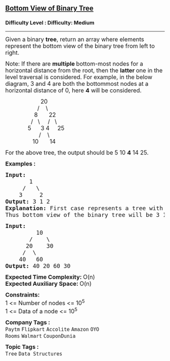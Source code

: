 <h2><a href="https://www.geeksforgeeks.org/problems/bottom-view-of-binary-tree/1">Bottom View of Binary Tree</a></h2><h3>Difficulty Level : Difficulty: Medium</h3><hr><div class="problems_problem_content__Xm_eO" bis_skin_checked="1"><p><span style="font-size: 18px;">Given a binary <strong>tree</strong>, return an array where elements represent the bottom view of the binary tree from left to right.</span></p>
<p><span style="font-size: 18px;">Note: If there are <strong>multiple </strong>bottom-most nodes for a horizontal distance from the root, then the <strong>latter </strong>one in the level traversal is considered. For example, in the below diagram, 3 and 4 are both the bottommost nodes at a horizontal distance of 0, here <strong>4</strong> will be considered.</span></p>
<p><span style="font-size: 18px;">&nbsp;&nbsp;&nbsp;&nbsp;&nbsp;&nbsp;&nbsp;&nbsp;&nbsp;&nbsp;&nbsp;&nbsp;&nbsp;&nbsp;&nbsp;&nbsp;&nbsp;&nbsp;&nbsp;&nbsp;&nbsp; 20<br>&nbsp;&nbsp;&nbsp;&nbsp;&nbsp;&nbsp;&nbsp;&nbsp;&nbsp;&nbsp;&nbsp;&nbsp;&nbsp;&nbsp;&nbsp;&nbsp;&nbsp;&nbsp;&nbsp; /&nbsp;&nbsp;&nbsp; \<br>&nbsp;&nbsp;&nbsp;&nbsp;&nbsp;&nbsp;&nbsp;&nbsp;&nbsp;&nbsp;&nbsp;&nbsp;&nbsp;&nbsp;&nbsp;&nbsp;&nbsp; 8&nbsp;&nbsp;&nbsp;&nbsp;&nbsp;&nbsp; 22<br>&nbsp;&nbsp;&nbsp;&nbsp;&nbsp;&nbsp;&nbsp;&nbsp;&nbsp;&nbsp;&nbsp;&nbsp;&nbsp;&nbsp;&nbsp; /&nbsp;&nbsp; \&nbsp;&nbsp; &nbsp; /&nbsp;&nbsp; \<br>&nbsp;&nbsp;&nbsp;&nbsp;&nbsp;&nbsp;&nbsp;&nbsp;&nbsp;&nbsp;&nbsp;&nbsp;&nbsp; 5&nbsp;&nbsp;&nbsp;&nbsp;&nbsp; 3 4&nbsp;&nbsp;&nbsp;&nbsp; 25<br>&nbsp;&nbsp;&nbsp;&nbsp;&nbsp;&nbsp;&nbsp;&nbsp;&nbsp;&nbsp;&nbsp;&nbsp;&nbsp;&nbsp; &nbsp; &nbsp;&nbsp;&nbsp; /&nbsp; &nbsp; \&nbsp;&nbsp;&nbsp;&nbsp; &nbsp;<br>&nbsp;&nbsp;&nbsp;&nbsp;&nbsp;&nbsp;&nbsp;&nbsp;&nbsp;&nbsp;&nbsp;&nbsp;&nbsp;&nbsp;&nbsp;&nbsp; 10 &nbsp;&nbsp; &nbsp;&nbsp; 14</span></p>
<p><span style="font-size: 18px;">For the above tree, the output should be 5 10 <strong>4</strong> 14 25.</span></p>
<p><span style="font-size: 18px;"><strong>Examples :</strong></span></p>
<pre><span style="font-size: 18px;"><strong>Input:
</strong>       1
&nbsp;    /   \
&nbsp;   3     2
<strong>Output: </strong>3 1 2<strong>
Explanation: </strong>First case represents a tree with 3 nodes and 2 edges where root is 1, left child of 1 is 3 and right child of 1 is 2.
<img src="https://contribute.geeksforgeeks.org/wp-content/uploads/BT-1.jpg" alt="">
Thus bottom view of the binary tree will be 3 1 2.</span></pre>
<pre><span style="font-size: 18px;"><strong>Input:
</strong>         10
&nbsp;      /    \
&nbsp;     20    30
&nbsp;    /  \
&nbsp;   40   60
<strong>Output: </strong>40 20 60 30
</span></pre>
<p><span style="font-size: 18px;"><strong>Expected Time Complexity:&nbsp;</strong>O(n)<br><strong>Expected Auxiliary Space:&nbsp;</strong>O(n)</span></p>
<p><span style="font-size: 18px;"><strong>Constraints:</strong><br>1 &lt;= Number of nodes &lt;= 10<sup>5</sup><br>1 &lt;= Data of a node &lt;= 10<sup>5</sup></span></p></div><p><span style=font-size:18px><strong>Company Tags : </strong><br><code>Paytm</code>&nbsp;<code>Flipkart</code>&nbsp;<code>Accolite</code>&nbsp;<code>Amazon</code>&nbsp;<code>OYO Rooms</code>&nbsp;<code>Walmart</code>&nbsp;<code>CouponDunia</code>&nbsp;<br><p><span style=font-size:18px><strong>Topic Tags : </strong><br><code>Tree</code>&nbsp;<code>Data Structures</code>&nbsp;